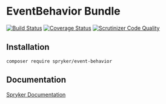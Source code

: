 # EventBehavior Bundle
[![Build Status](https://travis-ci.org/spryker/EventBehavior.svg)](https://travis-ci.org/spryker/EventBehavior)
[![Coverage Status](https://coveralls.io/repos/github/spryker/EventBehavior/badge.svg)](https://coveralls.io/github/spryker/EventBehavior)
[![Scrutinizer Code Quality](https://scrutinizer-ci.com/g/spryker/EventBehavior/badges/quality-score.png?b=master)](https://scrutinizer-ci.com/g/spryker/EventBehavior/?branch=master)

## Installation

```
composer require spryker/event-behavior
```

## Documentation

[Spryker Documentation](https://spryker.github.io)
